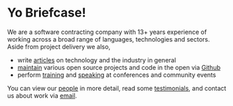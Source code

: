 # Yo Briefcase!

<div class='elevator-pitch'>We are a software contracting company with 13+ years experience of working across a broad range of languages, technologies and sectors.  Aside from project delivery we also, </div>

- write [articles](/articles) on technology and the industry in general
- [maintain](/projects) various open source projects and code in the open via [Github](https://github.com/kouphax)
- perform [training](/screencasts) and [speaking](/talks) at conferences and community events

You can view our [people](/background) in more detail, read some [testimonials](/testimonials), and contact us about work via [email](mailto:james@yobriefca.se).
